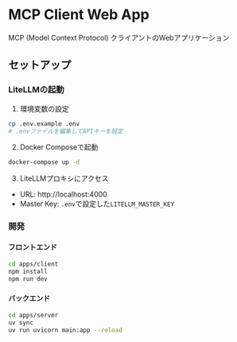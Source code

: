 # MCP Client Web App

MCP (Model Context Protocol) クライアントのWebアプリケーション

## セットアップ

### LiteLLMの起動

1. 環境変数の設定
```bash
cp .env.example .env
# .envファイルを編集してAPIキーを設定
```

2. Docker Composeで起動
```bash
docker-compose up -d
```

3. LiteLLMプロキシにアクセス
- URL: http://localhost:4000
- Master Key: `.env`で設定した`LITELLM_MASTER_KEY`

### 開発

#### フロントエンド
```bash
cd apps/client
npm install
npm run dev
```

#### バックエンド
```bash
cd apps/server
uv sync
uv run uvicorn main:app --reload
```